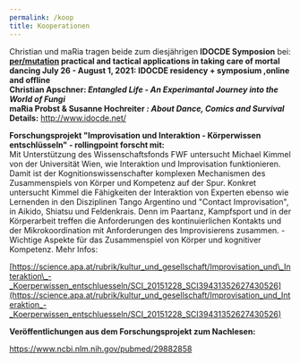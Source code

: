 ```yaml
---
permalink: /koop
title: Kooperationen
---
```

Christian und maRia tragen beide zum diesjährigen **IDOCDE Symposion** bei:\
**[per/mutation](https://rollingpoint.us2.list-manage.com/track/click?u=da383dd0deb60c7d9b43b8bc2&id=f8e5460ae9&e=4de8c5a696) practical and tactical applications in taking care of mortal dancing July 26 - August 1, 2021: IDOCDE residency + symposium ,online and offline\
Christian Apschner: *Entangled Life - An Experimantal Journey into the World of Fungi*\
maRia Probst & Susanne Hochreiter *: About Dance, Comics and Survival*\
Details:** <http://www.idocde.net/>



**Forschungsprojekt "Improvisation und Interaktion - Körperwissen entschlüsseln" - rollingpoint forscht mit:**\
Mit Unterstützung des Wissenschaftsfonds FWF untersucht Michael Kimmel von der Universität Wien, wie Interaktion und Improvisation funktionieren. Damit ist der Kognitionswissenschafter komplexen Mechanismen des Zusammenspiels von Körper und Kompetenz auf der Spur. Konkret untersucht Kimmel die Fähigkeiten der Interaktion von Experten ebenso wie Lernenden in den Disziplinen Tango Argentino und "Contact Improvisation", in Aikido, Shiatsu und Feldenkrais. Denn im Paartanz, Kampfsport und in der Körperarbeit treffen die Anforderungen des kontinuierlichen Kontakts und der Mikrokoordination mit Anforderungen des Improvisierens zusammen. - Wichtige Aspekte für das Zusammenspiel von Körper und kognitiver Kompetenz. Mehr Infos:

[https://science.apa.at/rubrik/kultur_und_gesellschaft/Improvisation_und\_Interaktion\_-_Koerperwissen_entschluesseln/SCI_20151228_SCI39431352627430526](https://science.apa.at/rubrik/kultur_und_gesellschaft/Improvisation_und_Interaktion_-_Koerperwissen_entschluesseln/SCI_20151228_SCI39431352627430526)

**Veröffentlichungen aus dem Forschungsprojekt zum Nachlesen:**

<https://www.ncbi.nlm.nih.gov/pubmed/29882858>